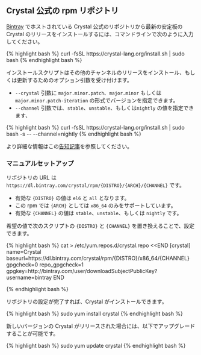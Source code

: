 ## Crystal 公式の rpm リポジトリ

[Bintray](https://bintray.com/beta/#/crystal/rpm?tab=packages) でホストされている Crystal 公式のリポジトリから最新の安定板の Crystal のリリースをインストールするには、コマンドラインで次のように入力してください。

<div class="code_section">
{% highlight bash %}
curl -fsSL https://crystal-lang.org/install.sh | sudo bash
{% endhighlight bash %}
</div>

インストールスクリプトはその他のチャンネルのリリースをインストール、もしくは更新するためのオプション引数を受け付けます。

- `--crystal` 引数に `major.minor.patch`、`major.minor` もしくは `major.minor.patch-iteration` の形式でバージョンを指定できます。
- `--channel` 引数では、`stable`、`unstable`、もしくは`nightly` の値を指定できます、

<div class="code_section">
{% highlight bash %}
curl -fsSL https://crystal-lang.org/install.sh | sudo bash -s -- --channel=nightly
{% endhighlight bash %}
</div>

より詳細な情報はこの[告知記事](/2020/08/24/announcing-new-apt-and-rpm-repositories.html)を参照してください。

### マニュアルセットアップ

リポジトリの URL は `https://dl.bintray.com/crystal/rpm/{DISTRO}/{ARCH}/{CHANNEL}` です。

- 有効な `{DISTRO}` の値は `el6` と `all` となります。
- この rpm では `{ARCH}` としては `x86_64` のみをサポートしています。
- 有効な `{CHANNEL}` の値は `stable`、`unstable`、もしくは `nightly` です。

希望の値で次のスクリプトの `{DISTRO}` と `{CHANNEL}` を置き換えることで、設定できます。

<div class="code_section">
{% highlight bash %}
cat > /etc/yum.repos.d/crystal.repo &lt;&lt;END
[crystal]
name=Crystal
baseurl=https://dl.bintray.com/crystal/rpm/{DISTRO}/x86_64/{CHANNEL}
gpgcheck=0
repo_gpgcheck=1
gpgkey=http://bintray.com/user/downloadSubjectPublicKey?username=bintray
END

{% endhighlight bash %}
</div>

リポジトリの設定が完了すれば、Crystal がインストールできます。

<div class="code_section">
{% highlight bash %}
sudo yum install crystal
{% endhighlight bash %}
</div>

新しいバージョンの Crystal がリリースされた場合には、以下でアップグレードすることが可能です。

<div class="code_section">
{% highlight bash %}
sudo yum update crystal
{% endhighlight bash %}
</div>

